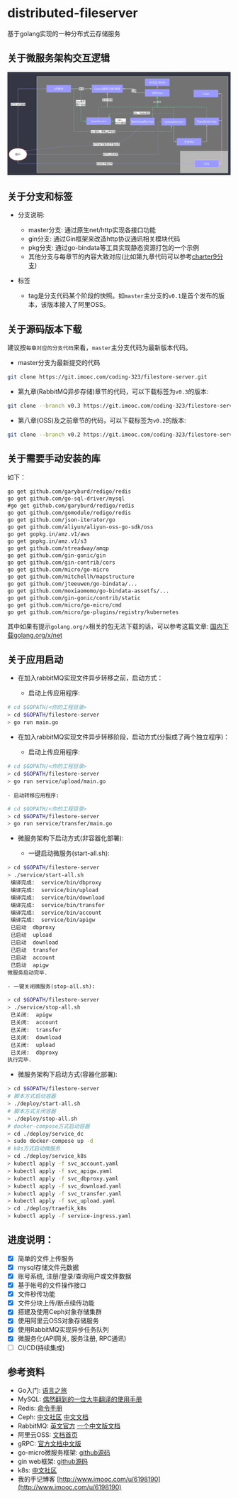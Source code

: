 # distributed-fileserver

基于golang实现的一种分布式云存储服务

## 关于微服务架构交互逻辑

<img src='/doc/microservice_interact_archi.png' width="800px"></img>

## 关于分支和标签

- 分支说明:
    - master分支: 通过原生net/http实现各接口功能
    - gin分支: 通过Gin框架来改造http协议通讯相关模块代码
    - pkg分支: 通过go-bindata等工具实现静态资源打包的一个示例
    - 其他分支与每章节的内容大致对应(比如第九章代码可以参考[charter9分支](https://git.imooc.com/coding-323/filestore-server/src/charter9))

- 标签
    - tag是分支代码某个阶段的快照。如`master`主分支的`v0.1`是首个发布的版本，该版本接入了阿里OSS。

## 关于源码版本下载

建议按`每章对应的分支代码`来看，`master`主分支代码为最新版本代码。

- master分支为最新提交的代码

```bash
git clone https://git.imooc.com/coding-323/filestore-server.git
```

- 第九章(RabbitMQ异步存储)章节的代码，可以下载标签为`v0.3`的版本:

```bash
git clone --branch v0.3 https://git.imooc.com/coding-323/filestore-server.git
```

- 第八章(OSS)及之前章节的代码，可以下载标签为`v0.2`的版本:

```bash
git clone --branch v0.2 https://git.imooc.com/coding-323/filestore-server.git
```

## 关于需要手动安装的库

如下：
```shell
go get github.com/garyburd/redigo/redis
go get github.com/go-sql-driver/mysql
#go get github.com/garyburd/redigo/redis
go get github.com/gomodule/redigo/redis
go get github.com/json-iterator/go
go get github.com/aliyun/aliyun-oss-go-sdk/oss
go get gopkg.in/amz.v1/aws
go get gopkg.in/amz.v1/s3
go get github.com/streadway/amqp
go get github.com/gin-gonic/gin
go get github.com/gin-contrib/cors
go get github.com/micro/go-micro
go get github.com/mitchellh/mapstructure
go get github.com/jteeuwen/go-bindata/...
go get github.com/moxiaomomo/go-bindata-assetfs/...
go get github.com/gin-gonic/contrib/static
go get github.com/micro/go-micro/cmd
go get github.com/micro/go-plugins/registry/kubernetes
```
其中如果有提示`golang.org/x`相关的包无法下载的话，可以参考这篇文章:
[国内下载golang.org/x/net](https://yq.aliyun.com/articles/292301?spm=5176.10695662.1996646101.searchclickresult.6155183eCmXHbQ)

## 关于应用启动

- 在加入rabbitMQ实现文件异步转移之前，启动方式：

    - 启动上传应用程序:
```bash
# cd $GOPATH/<你的工程目录>
> cd $GOPATH/filestore-server
> go run main.go
```

- 在加入rabbitMQ实现文件异步转移阶段，启动方式(分裂成了两个独立程序)：

    - 启动上传应用程序:
```bash
# cd $GOPATH/<你的工程目录>
> cd $GOPATH/filestore-server
> go run service/upload/main.go
```

    - 启动转移应用程序:
```bash
# cd $GOPATH/<你的工程目录>
> cd $GOPATH/filestore-server
> go run service/transfer/main.go
```

-  微服务架构下启动方式(非容器化部署):

    - 一键启动微服务(start-all.sh):
```bash
> cd $GOPATH/filestore-server
> ./service/start-all.sh 
 编译完成:  service/bin/dbproxy
 编译完成:  service/bin/upload
 编译完成:  service/bin/download
 编译完成:  service/bin/transfer
 编译完成:  service/bin/account
 编译完成:  service/bin/apigw
 已启动  dbproxy
 已启动  upload
 已启动  download
 已启动  transfer
 已启动  account
 已启动  apigw
微服务启动完毕.
```

    - 一键关闭微服务(stop-all.sh):
```bash
> cd $GOPATH/filestore-server
> ./service/stop-all.sh 
 已关闭:  apigw
 已关闭:  account
 已关闭:  transfer
 已关闭:  download
 已关闭:  upload
 已关闭:  dbproxy
执行完毕.
```

-  微服务架构下启动方式(容器化部署):
```bash
> cd $GOPATH/filestore-server
# 脚本方式启动容器
> ./deploy/start-all.sh
# 脚本方式关闭容器
> ./deploy/stop-all.sh
# docker-compose方式启动容器
> cd ./deploy/service_dc
> sudo docker-compose up -d
# k8s方式启动微服务
> cd ./deploy/service_k8s
> kubectl apply -f svc_account.yaml
> kubectl apply -f svc_apigw.yaml
> kubectl apply -f svc_dbproxy.yaml
> kubectl apply -f svc_download.yaml
> kubectl apply -f svc_transfer.yaml
> kubectl apply -f svc_upload.yaml
> cd ./deploy/traefik_k8s
> kubectl apply -f service-ingress.yaml
```

## 进度说明：
* [x] 简单的文件上传服务
* [x] mysql存储文件元数据
* [x] 账号系统, 注册/登录/查询用户或文件数据
* [x] 基于帐号的文件操作接口
* [x] 文件秒传功能
* [x] 文件分块上传/断点续传功能
* [x] 搭建及使用Ceph对象存储集群
* [x] 使用阿里云OSS对象存储服务
* [x] 使用RabbitMQ实现异步任务队列
* [x] 微服务化(API网关, 服务注册, RPC通讯)
* [ ] CI/CD(持续集成)

## 参考资料

- Go入门: [语言之旅](https://tour.go-zh.org/welcome/1)
- MySQL: [偶然翻到的一位大牛翻译的使用手册](https://chhy2009.github.io/document/mysql-reference-manual.pdf)
- Redis: [命令手册](http://redisdoc.com/)
- Ceph: [中文社区](http://ceph.org.cn/) [中文文档](http://docs.ceph.org.cn/)
- RabbitMQ: [英文官方](http://www.rabbitmq.com/getstarted.html) [一个中文版文档](http://rabbitmq.mr-ping.com/)
- 阿里云OSS: [文档首页](https://help.aliyun.com/product/31815.html?spm=a2c4g.750001.3.1.47287b13LQI3Ah)
- gRPC: [官方文档中文版](http://doc.oschina.net/grpc?t=56831)
- go-micro微服务框架: [github源码](https://github.com/micro/go-micro)
- gin web框架: [github源码](https://github.com/gin-gonic/gin)
- k8s: [中文社区](https://www.kubernetes.org.cn/docs)
- 我的手记博客 [http://www.imooc.com/u/6198190](http://www.imooc.com/u/6198190)
